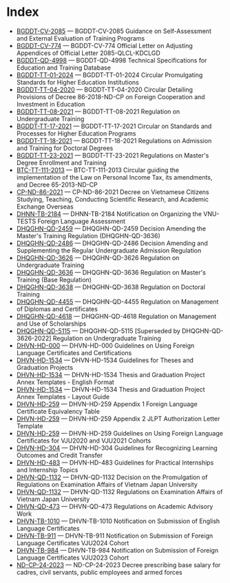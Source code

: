 # Index

- [BGDDT-CV-2085](BGDDT-CV-2085%20Guidance%20on%20Self-Assessment%20and%20External%20Evaluation%20of%20Training%20Programs.md) — BGDDT-CV-2085 Guidance on Self-Assessment and External Evaluation of Training Programs
- [BGDDT-CV-774](BGDDT-CV-774%20Official%20Letter%20on%20Adjusting%20Appendices%20of%20Official%20Letter%202085-QLCL-KDCLGD.md) — BGDDT-CV-774 Official Letter on Adjusting Appendices of Official Letter 2085-QLCL-KDCLGD
- [BGDDT-QD-4998](BGDDT-QD-4998%20Technical%20Specifications%20for%20Education%20and%20Training%20Database.md) — BGDDT-QD-4998 Technical Specifications for Education and Training Database
- [BGDDT-TT-01-2024](BGDDT-TT-01-2024%20Circular%20Promulgating%20Standards%20for%20Higher%20Education%20Institutions.md) — BGDDT-TT-01-2024 Circular Promulgating Standards for Higher Education Institutions
- [BGDDT-TT-04-2020](BGDDT-TT-04-2020%20Circular%20Detailing%20Provisions%20of%20Decree%2086-2018-ND-CP%20on%20Foreign%20Cooperation%20and%20Investment%20in%20Education.md) — BGDDT-TT-04-2020 Circular Detailing Provisions of Decree 86-2018-ND-CP on Foreign Cooperation and Investment in Education
- [BGDDT-TT-08-2021](BGDDT-TT-08-2021%20Regulation%20on%20Undergraduate%20Training.md) — BGDDT-TT-08-2021 Regulation on Undergraduate Training
- [BGDDT-TT-17-2021](BGDDT-TT-17-2021%20Circular%20on%20Standards%20and%20Processes%20for%20Higher%20Education%20Programs.md) — BGDDT-TT-17-2021 Circular on Standards and Processes for Higher Education Programs
- [BGDDT-TT-18-2021](BGDDT-TT-18-2021%20Regulations%20on%20Admission%20and%20Training%20for%20Doctoral%20Degrees.md) — BGDDT-TT-18-2021 Regulations on Admission and Training for Doctoral Degrees
- [BGDDT-TT-23-2021](BGDDT-TT-23-2021%20Regulations%20on%20Master%27s%20Degree%20Enrollment%20and%20Training.md) — BGDDT-TT-23-2021 Regulations on Master's Degree Enrollment and Training
- [BTC-TT-111-2013](BTC-TT-111-2013%20Circular%20guiding%20the%20implementation%20of%20the%20Law%20on%20Personal%20Income%20Tax%2C%20its%20amendments%2C%20and%20Decree%2065-2013-ND-CP.md) — BTC-TT-111-2013 Circular guiding the implementation of the Law on Personal Income Tax, its amendments, and Decree 65-2013-ND-CP
- [CP-ND-86-2021](CP-ND-86-2021%20Decree%20on%20Vietnamese%20Citizens%20Studying%2C%20Teaching%2C%20Conducting%20Scientific%20Research%2C%20and%20Academic%20Exchange%20Overseas.md) — CP-ND-86-2021 Decree on Vietnamese Citizens Studying, Teaching, Conducting Scientific Research, and Academic Exchange Overseas
- [DHNN-TB-2184](DHNN-TB-2184%20Notification%20on%20Organizing%20the%20VNU-TESTS%20Foreign%20Language%20Assessment.md) — DHNN-TB-2184 Notification on Organizing the VNU-TESTS Foreign Language Assessment
- [DHQGHN-QD-2459](DHQGHN-QD-2459%20Decision%20Amending%20the%20Master%27s%20Training%20Regulation%20%28DHQGHN-QD-3636%29.md) — DHQGHN-QD-2459 Decision Amending the Master's Training Regulation (DHQGHN-QD-3636)
- [DHQGHN-QD-2486](DHQGHN-QD-2486%20Decision%20Amending%20and%20Supplementing%20the%20Regular%20Undergraduate%20Admission%20Regulation.md) — DHQGHN-QD-2486 Decision Amending and Supplementing the Regular Undergraduate Admission Regulation
- [DHQGHN-QD-3626](DHQGHN-QD-3626%20Regulation%20on%20Undergraduate%20Training.md) — DHQGHN-QD-3626 Regulation on Undergraduate Training
- [DHQGHN-QD-3636](DHQGHN-QD-3636%20Regulation%20on%20Master%27s%20Training%20%28Base%20Regulation%29.md) — DHQGHN-QD-3636 Regulation on Master's Training (Base Regulation)
- [DHQGHN-QD-3638](DHQGHN-QD-3638%20Regulation%20on%20Doctoral%20Training.md) — DHQGHN-QD-3638 Regulation on Doctoral Training
- [DHQGHN-QD-4455](DHQGHN-QD-4455%20Regulation%20on%20Management%20of%20Diplomas%20and%20Certificates.md) — DHQGHN-QD-4455 Regulation on Management of Diplomas and Certificates
- [DHQGHN-QD-4618](DHQGHN-QD-4618%20Regulation%20on%20Management%20and%20Use%20of%20Scholarships.md) — DHQGHN-QD-4618 Regulation on Management and Use of Scholarships
- [DHQGHN-QD-5115](DHQGHN-QD-5115%20%5BSuperseded%20by%20DHQGHN-QD-3626-2022%5D%20Regulation%20on%20Undergraduate%20Training.md) — DHQGHN-QD-5115 [Superseded by DHQGHN-QD-3626-2022] Regulation on Undergraduate Training
- [DHVN-HD-000](DHVN-HD-000%20Guidelines%20on%20Using%20Foreign%20Language%20Certificates%20and%20Certifications.md) — DHVN-HD-000 Guidelines on Using Foreign Language Certificates and Certifications
- [DHVN-HD-1534](DHVN-HD-1534%20Guidelines%20for%20Theses%20and%20Graduation%20Projects.md) — DHVN-HD-1534 Guidelines for Theses and Graduation Projects
- [DHVN-HD-1534](DHVN-HD-1534%20Thesis%20and%20Graduation%20Project%20Annex%20Templates%20-%20English%20Format.md) — DHVN-HD-1534 Thesis and Graduation Project Annex Templates - English Format
- [DHVN-HD-1534](DHVN-HD-1534%20Thesis%20and%20Graduation%20Project%20Annex%20Templates%20-%20Layout%20Guide.md) — DHVN-HD-1534 Thesis and Graduation Project Annex Templates - Layout Guide
- [DHVN-HD-259](DHVN-HD-259%20Appendix%201%20Foreign%20Language%20Certificate%20Equivalency%20Table.md) — DHVN-HD-259 Appendix 1 Foreign Language Certificate Equivalency Table
- [DHVN-HD-259](DHVN-HD-259%20Appendix%202%20JLPT%20Authorization%20Letter%20Template.md) — DHVN-HD-259 Appendix 2 JLPT Authorization Letter Template
- [DHVN-HD-259](DHVN-HD-259%20Guidelines%20on%20Using%20Foreign%20Language%20Certificates%20for%20VJU2020%20and%20VJU2021%20Cohorts.md) — DHVN-HD-259 Guidelines on Using Foreign Language Certificates for VJU2020 and VJU2021 Cohorts
- [DHVN-HD-304](DHVN-HD-304%20Guidelines%20for%20Recognizing%20Learning%20Outcomes%20and%20Credit%20Transfer.md) — DHVN-HD-304 Guidelines for Recognizing Learning Outcomes and Credit Transfer
- [DHVN-HD-483](DHVN-HD-483%20Guidelines%20for%20Practical%20Internships%20and%20Internship%20Topics.md) — DHVN-HD-483 Guidelines for Practical Internships and Internship Topics
- [DHVN-QD-1132](DHVN-QD-1132%20Decision%20on%20the%20Promulgation%20of%20Regulations%20on%20Examination%20Affairs%20of%20Vietnam%20Japan%20University.md) — DHVN-QD-1132 Decision on the Promulgation of Regulations on Examination Affairs of Vietnam Japan University
- [DHVN-QD-1132](DHVN-QD-1132%20Regulations%20on%20Examination%20Affairs%20of%20Vietnam%20Japan%20University.md) — DHVN-QD-1132 Regulations on Examination Affairs of Vietnam Japan University
- [DHVN-QD-473](DHVN-QD-473%20Regulations%20on%20Academic%20Advisory%20Work.md) — DHVN-QD-473 Regulations on Academic Advisory Work
- [DHVN-TB-1010](DHVN-TB-1010%20Notification%20on%20Submission%20of%20English%20Language%20Certificates.md) — DHVN-TB-1010 Notification on Submission of English Language Certificates
- [DHVN-TB-911](DHVN-TB-911%20Notification%20on%20Submission%20of%20Foreign%20Language%20Certificates%20VJU2024%20Cohort.md) — DHVN-TB-911 Notification on Submission of Foreign Language Certificates VJU2024 Cohort
- [DHVN-TB-984](DHVN-TB-984%20Notification%20on%20Submission%20of%20Foreign%20Language%20Certificates%20VJU2023%20Cohort.md) — DHVN-TB-984 Notification on Submission of Foreign Language Certificates VJU2023 Cohort
- [ND-CP-24-2023](24-2023-ND-CP%20Decree%20prescribing%20base%20salary%20for%20cadres%2C%20civil%20servants%2C%20public%20employees%20and%20armed%20forces.md) — ND-CP-24-2023 Decree prescribing base salary for cadres, civil servants, public employees and armed forces

